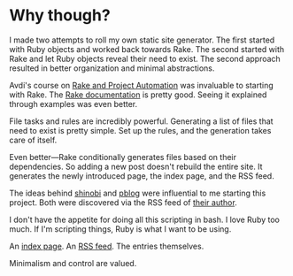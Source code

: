 <template data-parse>2022-07-14</template>

# Why though?

I made two attempts to roll my own static site generator.
The first started with Ruby objects and worked back towards Rake.
The second started with Rake and let Ruby objects reveal their need to exist.
The second approach resulted in better organization and minimal abstractions.

Avdi's course on [Rake and Project Automation][] was invaluable to starting with Rake.
The [Rake documentation][] is pretty good.
Seeing it explained through examples was even better.

File tasks and rules are incredibly powerful.
Generating a list of files that need to exist is pretty simple.
Set up the rules, and the generation takes care of itself.

Even better—Rake conditionally generates files based on their dependencies.
So adding a new post doesn't rebuild the entire site.
It generates the newly introduced page, the index page, and the RSS feed.

The ideas behind [shinobi][] and [pblog][] were influential to me starting this project.
Both were discovered via the RSS feed of [their author](https://tdarb.org).

I don't have the appetite for doing all this scripting in bash.
I love Ruby too much.
If I'm scripting things, Ruby is what I want to be using.

An [index page](/).
An [RSS feed](/feed.xml).
The entries themselves.

Minimalism and control are valued.

[rake and project automation]: https://graceful.dev/courses/the-freebies/modules/rake-and-project-automation/
[rake documentation]: https://ruby.github.io/rake/doc/rakefile_rdoc.html
[shinobi]: https://shinobi.website
[pblog]: https://pblog.xyz